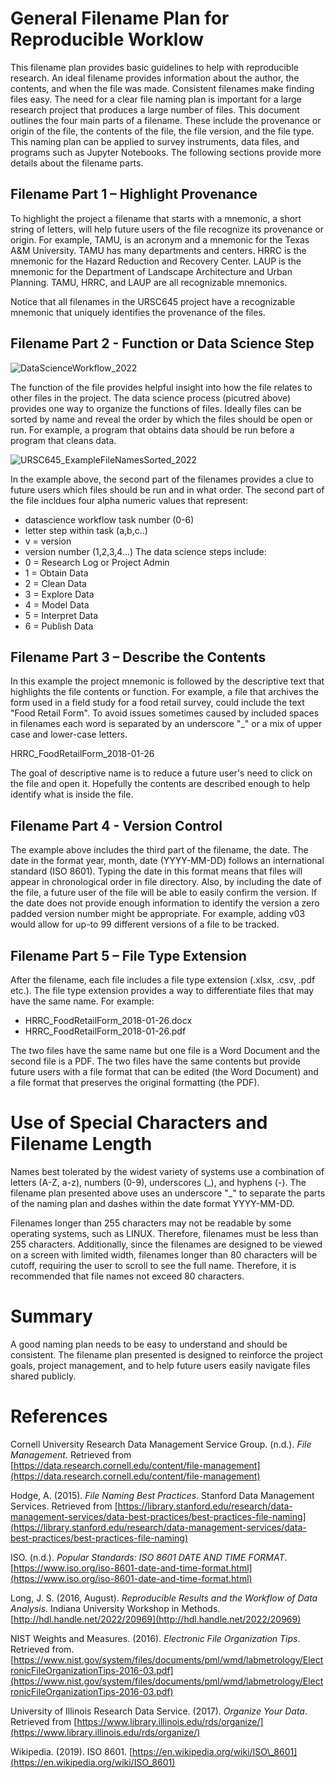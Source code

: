 # General Filename Plan for Reproducible Worklow

This filename plan provides basic guidelines to help with reproducible research. 
An ideal filename provides information about the author, the contents, and when the file was made. 
Consistent filenames make finding files easy. 
The need for a clear file naming plan is important for a large research project that produces a large number of files. 
This document outlines the four main parts of a filename. 
These include the provenance or origin of the file, 
the contents of the file, 
the file version, and 
the file type. 
This naming plan can be applied to survey instruments, data files, and programs such as Jupyter Notebooks.
The following sections provide more details about the filename parts.

## Filename Part 1 – Highlight Provenance

To highlight the project a filename that starts with a mnemonic, a short string of letters, will help future users of the file recognize its provenance or origin. 
For example, TAMU, is an acronym and a mnemonic for the Texas A&amp;M University. 
TAMU has many departments and centers. 
HRRC is the mnemonic for the Hazard Reduction and Recovery Center. 
LAUP is the mnemonic for the Department of Landscape Architecture and Urban Planning.
TAMU, HRRC, and LAUP are all recognizable mnemonics.

Notice that all filenames in the URSC645 project have a recognizable mnemonic that uniquely identifies the provenance of the files.

## Filename Part 2 - Function or Data Science Step

![DataScienceWorkflow_2022](https://user-images.githubusercontent.com/5131566/164036900-ff105fa1-2437-4e41-b421-ef9a0402f568.JPG)

The function of the file provides helpful insight into how the file relates to other files in the project. The data science process (picutred above) provides one way to organize the functions of files. Ideally files can be sorted by name and reveal the order by which the files should be open or run. 
For example, a program that obtains data should be run before a program that cleans data.

![URSC645_ExampleFileNamesSorted_2022](https://user-images.githubusercontent.com/5131566/164038073-3cdbe34d-0768-441b-aa8c-7106ef6808b4.JPG)

In the example above, the second part of the filenames provides a clue to future users which files should be run and in what order. The second part of the file incldues four alpha numeric values that represent:
- datascience workflow task number (0-6)
- letter step within task (a,b,c..)
- v = version
- version number (1,2,3,4...)
 The data science steps include:
- 0 = Research Log or Project Admin
- 1 = Obtain Data
- 2 = Clean Data
- 3 = Explore Data
- 4 = Model Data
- 5 = Interpret Data
- 6 = Publish Data

## Filename Part 3 – Describe the Contents

In this example the project mnemonic is followed by the descriptive text that highlights the file contents or function. 
For example, a file that archives the form used in a field study for a food retail survey, could include the text &quot;Food Retail Form&quot;.
To avoid issues sometimes caused by included spaces in filenames each word is separated by an underscore &quot;\_&quot; or a mix of upper case and lower-case letters.

HRRC\_FoodRetailForm\_2018-01-26

The goal of descriptive name is to reduce a future user's need to click on the file and open it. Hopefully the contents are described enough to help identify what is inside the file.


## Filename Part 4 - Version Control

The example above includes the third part of the filename, the date. 
The date in the format year, month, date (YYYY-MM-DD) follows an international standard (ISO 8601). 
Typing the date in this format means that files will appear in chronological order in file directory. 
Also, by including the date of the file, a future user of the file will be able to easily confirm the version. 
If the date does not provide enough information to identify the version a zero padded version number might be appropriate. 
For example, adding v03 would allow for up-to 99 different versions of a file to be tracked.

## Filename Part 5 – File Type Extension

After the filename, each file includes a file type extension (.xlsx, .csv, .pdf etc.). 
The file type extension provides a way to differentiate files that may have the same name. 
For example:

- HRRC_FoodRetailForm_2018-01-26.docx
- HRRC_FoodRetailForm_2018-01-26.pdf

The two files have the same name but one file is a Word Document and the second file is a PDF. 
The two files have the same contents but provide future users with a file format that can be edited (the Word Document) and 
a file format that preserves the original formatting (the PDF).

# Use of Special Characters and Filename Length

Names best tolerated by the widest variety of systems use a combination of letters (A-Z, a-z), numbers (0-9), underscores (\_), and hyphens (-). 
The filename plan presented above uses an underscore &quot;\_&quot; to separate the parts of the naming plan and dashes within the date format YYYY-MM-DD.

Filenames longer than 255 characters may not be readable by some operating systems, such as LINUX.
Therefore, filenames must be less than 255 characters. Additionally, since the filenames are designed to be viewed on a screen with limited width, 
filenames longer than 80 characters will be cutoff, requiring the user to scroll to see the full name. 
Therefore, it is recommended that file names not exceed 80 characters.

# Summary

A good naming plan needs to be easy to understand and should be consistent. 
The filename plan presented is designed to reinforce the project goals, 
project management, and to help future users easily navigate files shared publicly.

# References

Cornell University Research Data Management Service Group. (n.d.). _File Management._ Retrieved from [https://data.research.cornell.edu/content/file-management](https://data.research.cornell.edu/content/file-management)

Hodge, A. (2015). _File Naming Best Practices_. Stanford Data Management Services. Retrieved from [https://library.stanford.edu/research/data-management-services/data-best-practices/best-practices-file-naming](https://library.stanford.edu/research/data-management-services/data-best-practices/best-practices-file-naming)

ISO. (n.d.). _Popular Standards: ISO 8601 DATE AND TIME FORMAT_. [https://www.iso.org/iso-8601-date-and-time-format.html](https://www.iso.org/iso-8601-date-and-time-format.html)

Long, J. S. (2016, August). _Reproducible Results and the Workflow of Data Analysis_. Indiana University Workshop in Methods. [http://hdl.handle.net/2022/20969](http://hdl.handle.net/2022/20969)

NIST Weights and Measures. (2016). _Electronic File Organization Tips_. Retrieved from. [https://www.nist.gov/system/files/documents/pml/wmd/labmetrology/ElectronicFileOrganizationTips-2016-03.pdf](https://www.nist.gov/system/files/documents/pml/wmd/labmetrology/ElectronicFileOrganizationTips-2016-03.pdf)

University of Illinois Research Data Service. (2017). _Organize Your Data_. Retrieved from [https://www.library.illinois.edu/rds/organize/](https://www.library.illinois.edu/rds/organize/)

Wikipedia. (2019). ISO 8601. [https://en.wikipedia.org/wiki/ISO\_8601](https://en.wikipedia.org/wiki/ISO_8601)
